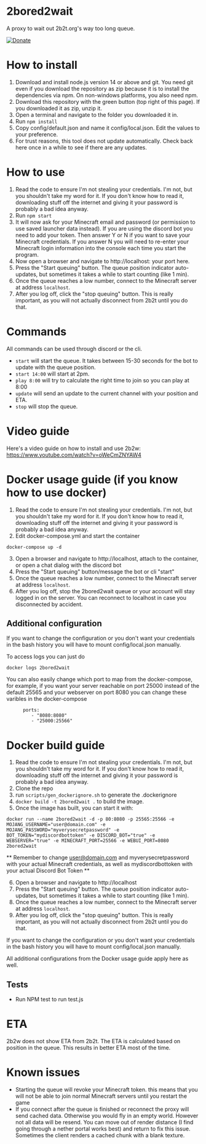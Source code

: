 # 2bored2wait
A proxy to wait out 2b2t.org's way too long queue.

[![Donate](https://img.shields.io/badge/Donate-PayPal-green.svg)](https://paypal.me/themoonisacheese?locale.x=fr_FR)

# How to install
1. Download and install node.js version 14 or above and git. You need git even if you download the repository as zip because it is to install the dependencies via npm. On non-windows platforms, you also need npm.
2. Download this repository with the green button (top right of this page). If you downloaded it as zip, unzip it.
3. Open a terminal and navigate to the folder you downloaded it in.
4. Run `npm install`
5. Copy config/default.json and name it config/local.json. Edit the values to your preference.
6. For trust reasons, this tool does not update automatically. Check back here once in a while to see if there are any updates.

# How to use
1. Read the code to ensure I'm not stealing your credentials. I'm not, but you shouldn't take my word for it. If you don't know how to read it, downloading stuff off the internet and giving it your password is probably a bad idea anyway.
2. Run `npm start`
3. It will now ask for your Minecraft email and password (or permission to use saved launcher data instead). If you are using the discord bot you need to add your token. Then answer Y or N if you want to save your Minecraft credentials. If you answer N you will need to re-enter your Minecraft login information into the console each time you start the program.
4. Now open a browser and navigate to http://localhost: your port here.
5. Press the "Start queuing" button. The queue position indicator auto-updates, but sometimes it takes a while to start counting (like 1 min).
6. Once the queue reaches a low number, connect to the Minecraft server at address `localhost`.
7. After you log off, click the "stop queuing" button. This is really important, as you will not actually disconnect from 2b2t until you do that.

# Commands
All commands can be used through discord or the cli.
- `start` will start the queue. It takes between 15-30 seconds for the bot to update with the queue position.
- `start 14:00` will start at 2pm.
- `play 8:00` will try to calculate the right time to join so you can play at 8:00
- `update` will send an update to the current channel with your position and ETA.
- `stop` will stop the queue.

# Video guide
Here's a video guide on how to install and use 2b2w: https://www.youtube.com/watch?v=oWeCmZNYAW4 

# Docker usage guide (if you know how to use docker)
1. Read the code to ensure I'm not stealing your credentials. I'm not, but you shouldn't take my word for it. If you don't know how to read it, downloading stuff off the internet and giving it your password is probably a bad idea anyway.
2. Edit docker-compose.yml and start the container
```
docker-compose up -d
```
3. Open a browser and navigate to http://localhost, attach to the container, or open a chat dialog with the discord bot
4. Press the "Start queuing" button/message the bot or cli "start"
5. Once the queue reaches a low number, connect to the Minecraft server at address `localhost`.
6. After you log off, stop the 2bored2wait queue or your account will stay logged in on the server. You can reconnect to localhost in case you disconnected by accident.

## Additional configuration

If you want to change the configuration or you don't want your credentials in the bash history you will have to mount config/local.json manually.

To access logs you can just do
```
docker logs 2bored2wait
```

You can also easily change which port to map from the docker-compose, for example, if you want your server reachable on port 25000 instead of the default 25565 and your webserver on port 8080 you can change these varibles in the docker-compose
```
      ports:
         - "8080:8080"
         - "25000:25566"
```


# Docker build guide
1. Read the code to ensure I'm not stealing your credentials. I'm not, but you shouldn't take my word for it. If you don't know how to read it, downloading stuff off the internet and giving it your password is probably a bad idea anyway.
2. Clone the repo
3. run `scripts/gen_dockerignore.sh` to generate the .dockerignore
4. `docker build -t 2bored2wait .` to build the image.
5. Once the image has built, you can start it with:
```
docker run --name 2bored2wait -d -p 80:8080 -p 25565:25566 -e MOJANG_USERNAME="user@domain.com" -e MOJANG_PASSWORD="myverysecretpassword" -e BOT_TOKEN="mydiscordbottoken" -e DISCORD_BOT="true" -e WEBSERVER="true" -e MINECRAFT_PORT=25566 -e WEBUI_PORT=8080 2bored2wait
```
** Remember to change user@domain.com and myverysecretpassword with your actual Minecraft credentials, as well as mydiscordbottoken with your actual Discord Bot Token **

6. Open a browser and navigate to http://localhost
7. Press the "Start queuing" button. The queue position indicator auto-updates, but sometimes it takes a while to start counting (like 1 min).
8. Once the queue reaches a low number, connect to the Minecraft server at address `localhost`.
9. After you log off, click the "stop queuing" button. This is really important, as you will not actually disconnect from 2b2t until you do that.

If you want to change the configuration or you don't want your credentials in the bash history you will have to mount config/local.json manually.

All additional configurations from the Docker usage guide apply here as well.

## Tests
- Run NPM test to run test.js

# ETA

2b2w does not show ETA from 2b2t. The ETA is calculated based on position in the queue. This results in better ETA most of the time.

# Known issues
- Starting the queue will revoke your Minecraft token. this means that you will not be able to join normal Minecraft servers until you restart the game
- If you connect after the queue is finished or reconnect the proxy will send cached data. Otherwise you would fly in an empty world. However not all data will be resend. You can move out of render distance (I find going through a nether portal works best) and return to fix this issue. Sometimes the client renders a cached chunk with a blank texture.
